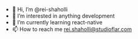 - 👋 Hi, I’m @rei-shaholli
- 👀 I’m interested in anything development
- 🌱 I’m currently learning react-native
- 📫 How to reach me rei.shaholli@studioflar.com

<!---
rei-shaholli/rei-shaholli is a ✨ special ✨ repository because its `README.md` (this file) appears on your GitHub profile.
You can click the Preview link to take a look at your changes.
--->
